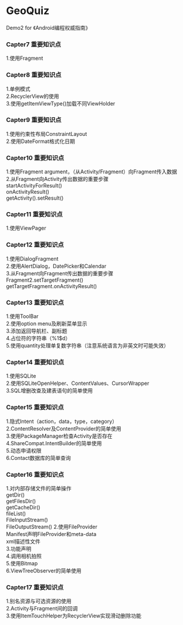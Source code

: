 <h1>GeoQuiz</h1>
Demo2 for 《Android编程权威指南》
<h3>Capter7 重要知识点</h3>
1.使用Fragment<br /> 
<h3>Capter8 重要知识点</h3>
1.单例模式<br />
2.RecyclerView的使用<br />
3.使用getItemViewType()加载不同ViewHolder
<h3>Capter9 重要知识点</h3>
1.使用约束性布局ConstraintLayout<br />
2.使用DateFormat格式化日期
<h3>Capter10 重要知识点</h3>
1.使用Fragment argument，（从Activity/Fragment）向Fragment传入数据<br />
2.从Fragment向Activity传出数据的重要步骤<br />
startActivityForResult()<br />
onActivityResult()<br />
getActivity().setResult()<br />
<h3>Capter11 重要知识点</h3>
1.使用ViewPager<br />
<h3>Capter12 重要知识点</h3>
1.使用DialogFragment<br />
2.使用AlertDialog，DatePicker和Calendar<br />
3.从Fragment向Fragment传出数据的重要步骤<br />
Fragment2.setTargetFragment()<br />
getTargetFragment.onActivityResult()<br />
<h3>Capter13 重要知识点</h3>
1.使用ToolBar<br />
2.使用option menu及刷新菜单显示<br />
3.添加返回导航栏、副标题<br />
4.占位符的字符串（%1$d）<br />
5.使用quantity处理单复数字符串（注意系统语言为非英文时可能失效）<br />
<h3>Capter14 重要知识点</h3>
1.使用SQLite<br />
2.使用SQLiteOpenHelper、ContentValues、CursorWrapper<br />
3.SQL增删改查及建表语句的简单使用
<h3>Capter15 重要知识点</h3>
1.隐式Intent（action，data，type，category）<br />
2.ContentResolver及ContentProvider的简单使用<br />
3.使用PackageManager检查Activity是否存在<br />
4.ShareCompat.IntentBuilder的简单使用<br />
5.动态申请权限<br />
6.Contact数据库的简单查询<br />
<h3>Capter16 重要知识点</h3>
1.对内部存储文件的简单操作<br />
getDir()<br />
getFilesDir()<br />
getCacheDir()<br />
fileList()<br />
FileInputStream()<br />
FileOutputStream()
2.使用FileProvider<br />
Manifest声明FileProvider和meta-data<br />
xml描述性文件<br />
3.功能声明<br />
4.调用相机拍照<br />
5.使用Bitmap<br />
6.ViewTreeObserver的简单使用
<h3>Capter17 重要知识点</h3>
1.别名资源与可选资源的使用<br />
2.Activity与Fragment间的回调<br />
3.使用ItemTouchHelper为RecyclerView实现滑动删除功能